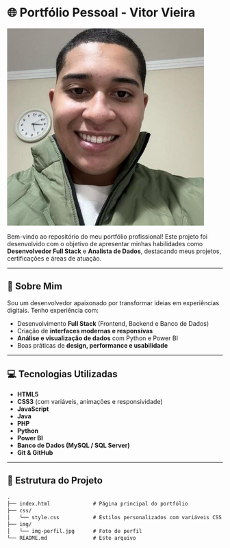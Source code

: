 # 🌐 Portfólio Pessoal - Vitor Vieira

![Capa do Portfólio](img/img-perfil.jpg)

Bem-vindo ao repositório do meu portfólio profissional! Este projeto foi desenvolvido com o objetivo de apresentar minhas habilidades como **Desenvolvedor Full Stack** e **Analista de Dados**, destacando meus projetos, certificações e áreas de atuação.

---

## 📌 Sobre Mim

Sou um desenvolvedor apaixonado por transformar ideias em experiências digitais. Tenho experiência com:

- Desenvolvimento **Full Stack** (Frontend, Backend e Banco de Dados)
- Criação de **interfaces modernas e responsivas**
- **Análise e visualização de dados** com Python e Power BI
- Boas práticas de **design, performance e usabilidade**

---

## 💻 Tecnologias Utilizadas

- **HTML5**
- **CSS3** (com variáveis, animações e responsividade)
- **JavaScript**
- **Java**
- **PHP**
- **Python**
- **Power BI**
- **Banco de Dados (MySQL / SQL Server)**
- **Git & GitHub**

---

## 🧩 Estrutura do Projeto

```plaintext
.
├── index.html              # Página principal do portfólio
├── css/
│   └── style.css           # Estilos personalizados com variáveis CSS
├── img/
│   └── img-perfil.jpg      # Foto de perfil
└── README.md               # Este arquivo
